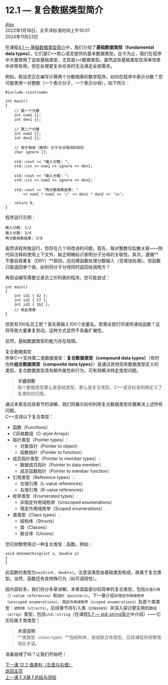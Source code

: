 12.1 — 复合数据类型简介  
===========================================

[*Alex*](https://www.learncpp.com/author/Alex/ "查看 Alex 的所有文章")  
2022年1月18日，太平洋标准时间上午10:01  
2024年11月23日  

在课程[4.1 — 基础数据类型简介](Chapter-4/lesson4.1-introduction-to-fundamental-data-types.md)中，我们介绍了**基础数据类型（fundamental data types）**，它们是C++核心语言提供的基本数据类型。迄今为止，我们在程序中大量使用了这些基础类型，尤其是`int`数据类型。虽然这些基础类型在简单场景中非常有用，但在处理更复杂任务时无法满足全部需求。  

例如，假设您正在编写计算两个分数相乘的数学程序。如何在程序中表示分数？您可能使用一对整数（一个表示分子，一个表示分母），如下所示：  
```
#include <iostream>

int main()
{
    // 第一个分数
    int num1 {};
    int den1 {};

    // 第二个分数
    int num2 {};
    int den2 {};

    // 用于吸收（移除）分子与分母间的斜杠
    char ignore {};

    std::cout << "输入分数: ";
    std::cin >> num1 >> ignore >> den1;

    std::cout << "输入分数: ";
    std::cin >> num2 >> ignore >> den2;

    std::cout << "两分数相乘结果: "
        << num1 * num2 << '/' << den1 * den2 << '\n';

    return 0;
}
```  
程序运行示例：  
```
输入分数: 1/2
输入分数: 3/4
两分数相乘结果: 3/8
```  
虽然该程序能运行，但存在几个待改进的问题。首先，每对整数仅松散关联——除代码注释和使用上下文外，缺乏明确标识表明分子分母的关联性。其次，遵循**不要自我重复（DRY）**原则，应创建函数处理分数输入（含错误处理）。但函数只能返回单个值，如何将分子分母同时返回给调用方？  

再假设编写需要记录员工ID列表的程序。您可能尝试：  
```
int main()
{
    int id1 { 42 };
    int id2 { 57 };
    int id3 { 162 };
    // 依此类推
}
```  
但若有100名员工呢？首先需输入100个变量名。若需全部打印或传递给函数？这将导致大量重复劳动。这种方式显然不具备扩展性。  

显然，基础数据类型的能力存在局限。  

复合数据类型  
所幸C++支持第二类数据类型：**复合数据类型（compound data types）**（有时也称**组合数据类型（composite data types）**）是通过其他现有数据类型定义的类型。复合数据类型具有额外属性和行为，可有效解决特定类型问题。  

> **关键洞察**  
> 每个数据类型要么是基础类型，要么是复合类型。C++语言标准明确定义了各类别的归属。  

通过本章及后续章节的讲解，我们将展示如何利用复合数据类型优雅解决上述所有问题。  
C++支持以下复合类型：  
* 函数（Functions）  
* C风格数组（C-style Arrays）  
* 指针类型（Pointer types）:  
    + 对象指针（Pointer to object）  
    + 函数指针（Pointer to function）  
* 成员指针类型（Pointer to member types）:  
    + 数据成员指针（Pointer to data member）  
    + 成员函数指针（Pointer to member function）  
* 引用类型（Reference types）:  
    + 左值引用（L-value references）  
    + 右值引用（R-value references）  
* 枚举类型（Enumerated types）:  
    + 非限定作用域枚举（Unscoped enumerations）  
    + 限定作用域枚举（Scoped enumerations）  
* 类类型（Class types）:  
    + 结构体（Structs）  
    + 类（Classes）  
    + 联合体（Unions）  

您已频繁使用过一种复合类型：函数。例如：  
```
void doSomething(int x, double y)
{
}
```  
此函数的类型为`void(int, double)`。注意该类型由基础类型构成，故属于复合类型。当然，函数还有其特殊行为（如可调用性）。  

因内容较多，我们将分多章讲解。本章涵盖部分较简单的复合类型，包括`左值引用（l-value references）`和`指针（pointers）`。下一章介绍`非限定作用域枚举（unscoped enumerations）`、`限定作用域枚举（scoped enumerations）`及首个类类型：`结构体（structs）`。后续章节将引入类（classes）并深入探讨更实用的`数组（array）`类型，包括`std::string`（在课程[5.7 — std::string简介](Chapter-5/lesson5.7-introduction-to-stdstring.md)中介绍）——它实际属于类类型！  

> **术语说明**  
> **类类型（class type）**指结构体、类或联合体类型。后续课程将频繁使用此术语。  

准备就绪了吗？让我们开始吧！

[下一课 12.2 值类别（左值与右值）](Chapter-12/lesson12.2-value-categories-lvalues-and-rvalues.md)  
[返回主页](/)  
[上一课 F.X章 F总结与测验](Chapter-F/lessonF.X-chapter-f-summary-and-quiz.md)